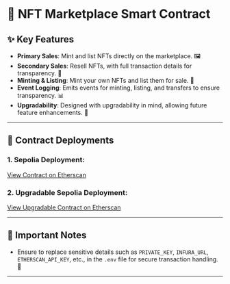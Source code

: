# 🎨 NFT Marketplace Smart Contract

## ✨ Key Features

- **Primary Sales**: Mint and list NFTs directly on the marketplace. 🖼️
- **Secondary Sales**: Resell NFTs, with full transaction details for transparency. 🔄
- **Minting & Listing**: Mint your own NFTs and list them for sale. 🛒
- **Event Logging**: Emits events for minting, listing, and transfers to ensure transparency. 📊
- **Upgradability**: Designed with upgradability in mind, allowing future feature enhancements. 🔧

---

## 📍 Contract Deployments

### 1. **Sepolia Deployment**:
[View Contract on Etherscan](https://sepolia.etherscan.io/address/0x30aBc06B9b1753f62Fb126A5f6FA880Bb6F6f238)

### 2. **Upgradable Sepolia Deployment**:
[View Upgradable Contract on Etherscan](https://sepolia.etherscan.io/address/0xa5d4cEbFE772d6bA390958bA54AB01132F48E862)

---

## 🔑 **Important Notes**

- Ensure to replace sensitive details such as `PRIVATE_KEY`, `INFURA_URL`, `ETHERSCAN_API_KEY`, etc., in the `.env` file for secure transaction handling. 💼

---


